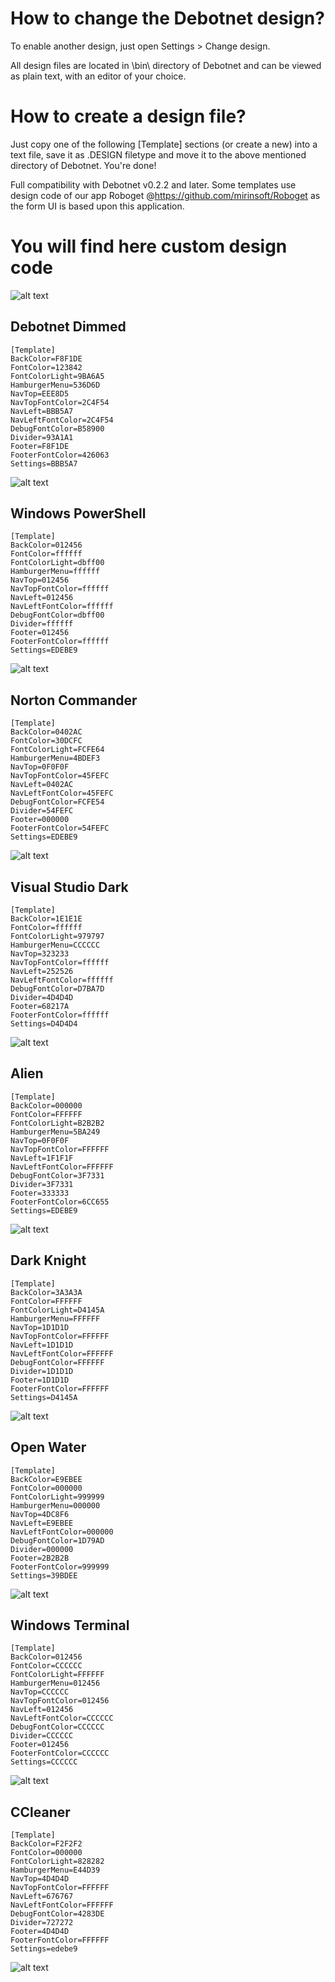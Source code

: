 # How to change the Debotnet design?
To enable another design, just open Settings > Change design.

All design files are located in \bin\ directory of Debotnet and can be viewed as plain text, with an editor of your choice.

# How to create a design file?
Just copy one of the following [Template] sections (or create a new) into a text file, save it as .DESIGN filetype and move it to the above mentioned directory of Debotnet. You're done!

Full compatibility with Debotnet v0.2.2 and later. Some templates use design code of our app Roboget @https://github.com/mirinsoft/Roboget as the form UI is based upon this application.

# You will find here custom design code

![alt text](https://github.com/Mirinsoft/Debotnet/blob/master/themes/debotnet.png)

Debotnet Dimmed
---
```
[Template]
BackColor=F8F1DE
FontColor=123842
FontColorLight=9BA6A5
HamburgerMenu=536D6D
NavTop=EEE8D5
NavTopFontColor=2C4F54
NavLeft=BBB5A7
NavLeftFontColor=2C4F54
DebugFontColor=B58900
Divider=93A1A1
Footer=F8F1DE
FooterFontColor=426063
Settings=BBB5A7
```
![alt text](https://github.com/Mirinsoft/Debotnet/blob/master/themes/debotnet-dim.png)

Windows PowerShell
---
```
[Template]
BackColor=012456
FontColor=ffffff
FontColorLight=dbff00
HamburgerMenu=ffffff
NavTop=012456
NavTopFontColor=ffffff
NavLeft=012456
NavLeftFontColor=ffffff
DebugFontColor=dbff00
Divider=ffffff
Footer=012456
FooterFontColor=ffffff
Settings=EDEBE9
```
![alt text](https://github.com/Mirinsoft/Debotnet/blob/master/themes/powershell.png)

Norton Commander 
---
```
[Template]
BackColor=0402AC
FontColor=30DCFC
FontColorLight=FCFE64
HamburgerMenu=4BDEF3
NavTop=0F0F0F
NavTopFontColor=45FEFC
NavLeft=0402AC
NavLeftFontColor=45FEFC
DebugFontColor=FCFE54
Divider=54FEFC
Footer=000000
FooterFontColor=54FEFC
Settings=EDEBE9
```
![alt text](https://github.com/Mirinsoft/Debotnet/blob/master/themes/norton-commander.png)

Visual Studio Dark
---
```
[Template]
BackColor=1E1E1E
FontColor=ffffff
FontColorLight=979797
HamburgerMenu=CCCCCC
NavTop=323233
NavTopFontColor=ffffff
NavLeft=252526
NavLeftFontColor=ffffff
DebugFontColor=D7BA7D
Divider=4D4D4D
Footer=68217A
FooterFontColor=ffffff
Settings=D4D4D4
```
![alt text](https://github.com/Mirinsoft/debotnet/blob/master/themes/vscode.png)

Alien
---
```
[Template]
BackColor=000000
FontColor=FFFFFF
FontColorLight=B2B2B2
HamburgerMenu=5BA249
NavTop=0F0F0F
NavTopFontColor=FFFFFF
NavLeft=1F1F1F
NavLeftFontColor=FFFFFF
DebugFontColor=3F7331
Divider=3F7331
Footer=333333
FooterFontColor=6CC655
Settings=EDEBE9
```
![alt text](https://github.com/Mirinsoft/Roboget/blob/master/themes/alien.png)

Dark Knight
---
```
[Template]
BackColor=3A3A3A
FontColor=FFFFFF
FontColorLight=D4145A
HamburgerMenu=FFFFFF
NavTop=1D1D1D
NavTopFontColor=FFFFFF
NavLeft=1D1D1D
NavLeftFontColor=FFFFFF
DebugFontColor=FFFFFF
Divider=1D1D1D
Footer=1D1D1D
FooterFontColor=FFFFFF
Settings=D4145A
```
![alt text](https://github.com/Mirinsoft/Roboget/blob/master/themes/dark-knight.png)

Open Water
---
```
[Template]
BackColor=E9EBEE
FontColor=000000
FontColorLight=999999
HamburgerMenu=000000
NavTop=4DC8F6
NavLeft=E9EBEE
NavLeftFontColor=000000
DebugFontColor=1D79AD
Divider=000000
Footer=2B2B2B
FooterFontColor=999999
Settings=39BDEE
```
![alt text](https://github.com/Mirinsoft/Roboget/blob/master/themes/open-water.png)

Windows Terminal
---
```
[Template]
BackColor=012456
FontColor=CCCCCC
FontColorLight=FFFFFF
HamburgerMenu=012456
NavTop=CCCCCC
NavTopFontColor=012456
NavLeft=012456
NavLeftFontColor=CCCCCC
DebugFontColor=CCCCCC
Divider=CCCCCC
Footer=012456
FooterFontColor=CCCCCC
Settings=CCCCCC
```
![alt text](https://github.com/Mirinsoft/Roboget/blob/master/themes/windows-terminal.png)

CCleaner
---
```
[Template]
BackColor=F2F2F2
FontColor=000000
FontColorLight=828282
HamburgerMenu=E44D39
NavTop=4D4D4D
NavTopFontColor=FFFFFF
NavLeft=676767
NavLeftFontColor=FFFFFF
DebugFontColor=4283DE
Divider=727272
Footer=4D4D4D
FooterFontColor=FFFFFF
Settings=edebe9
```
![alt text](https://github.com/Mirinsoft/Roboget/blob/master/themes/ccleaner.png)
